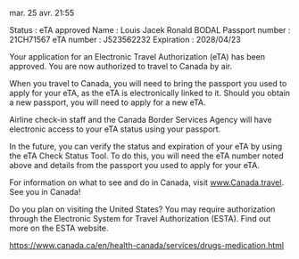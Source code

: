 
mar. 25 avr. 21:55

Status :  eTA approved
Name : Louis Jacek Ronald BODAL
Passport number : 21CH71567
eTA number :  J523562232
Expiration : 2028/04/23

                 

Your application for an Electronic Travel Authorization (eTA) has been approved. You are now authorized to travel to Canada by air.

When you travel to Canada, you will need to bring the passport you used to apply for your eTA, as the eTA is electronically linked to it. Should you obtain a new passport, you will need to apply for a new eTA.

Airline check-in staff and the Canada Border Services Agency will have electronic access to your eTA status using your passport.

In the future, you can verify the status and expiration of your eTA by using the eTA Check Status Tool. To do this, you will need the eTA number noted above and details from the passport you used to apply for your eTA.

For information on what to see and do in Canada, visit www.Canada.travel. See you in Canada!

Do you plan on visiting the United States? You may require authorization through the Electronic System for Travel Authorization (ESTA). Find out more on the ESTA website.

https://www.canada.ca/en/health-canada/services/drugs-medication.html
